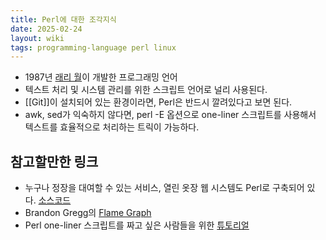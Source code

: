 ```yaml
---
title: Perl에 대한 조각지식
date: 2025-02-24
layout: wiki
tags: programming-language perl linux
---
```


* 1987년 [래리 월](https://en.wikipedia.org/wiki/Larry_Wall)이 개발한 프로그래밍 언어
* 텍스트 처리 및 시스템 관리를 위한 스크립트 언어로 널리 사용된다.
* [[Git]]이 설치되어 있는 환경이라면, Perl은 반드시 깔려있다고 보면 된다.
* awk, sed가 익숙하지 않다면, perl -E 옵션으로 one-liner 스크립트를 사용해서 텍스트를 효율적으로 처리하는 트릭이 가능하다.


## 참고할만한 링크

* 누구나 정장을 대여할 수 있는 서비스, 열린 옷장 웹 시스템도 Perl로 구축되어 있다. [소스코드](https://github.com/opencloset/opencloset)
* Brandon Gregg의 [Flame Graph](https://github.com/brendangregg/FlameGraph)
* Perl one-liner 스크립트를 짜고 싶은 사람들을 위한 [튜토리얼](https://learnbyexample.github.io/learn_perl_oneliners/one-liner-introduction.html)
